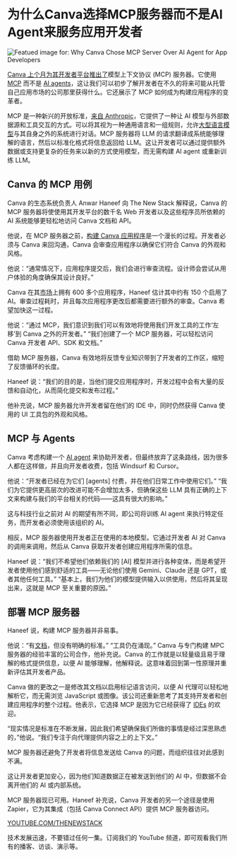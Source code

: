 # 为什么Canva选择MCP服务器而不是AI Agent来服务应用开发者

![Featued image for: Why Canva Chose MCP Server Over AI Agent for App Developers](https://cdn.thenewstack.io/media/2025/05/09eb8dd0-canva_mcp_server_for_devs-1024x576.jpg)

[Canva 上个月为其开发者平台推出了](https://www.canva.dev/blog/developers/canva-dev-mcp-server/)模型上下文协议 (MCP) 服务器。它使用 [MCP](https://thenewstack.io/what-is-mcp-game-changer-or-just-more-hype/) 而不是 [AI agents](https://thenewstack.io/ai-agents-a-comprehensive-introduction-for-developers/)，这让我们可以初步了解开发者在不久的将来可能从托管自己应用市场的公司那里获得什么。它还展示了 MCP 如何成为构建应用程序的变革者。

MCP 是一种新兴的开放标准，[来自 Anthropic](https://www.anthropic.com/news/model-context-protocol)，它提供了一种让 AI 模型与外部数据源和工具交互的方式。可以将其视为一种通用语言和一组规则，允许[大型语言模型](https://thenewstack.io/the-new-shadow-it-llms-in-the-wild/)与其自身之外的系统进行对话。MCP 服务器将 LLM 的请求翻译成系统能够理解的语言，然后以标准化格式将信息返回给 LLM。这让开发者可以通过提供额外数据或支持更复杂的任务来以新的方式使用模型，而无需构建 AI agent 或重新训练 LLM。

## Canva 的 MCP 用例

Canva 的生态系统负责人 Anwar Haneef 向 The New Stack 解释说，Canva 的 MCP 服务器将使使用其开发平台的数千名 Web 开发者以及这些程序员所依赖的 AI 系统能够更轻松地访问 Canva 文档和 API。

他说，在 MCP 服务器之前，[构建 Canva 应用程序](https://thenewstack.io/canva-launches-developer-platform-eyes-generative-ai-apps/)是一个漫长的过程。开发者必须与 Canva 来回沟通，Canva 会审查应用程序以确保它们符合 Canva 的外观和风格。

他说：“通常情况下，应用程序提交后，我们会进行审查流程。设计师会尝试从用户体验的角度确保其设计良好。”

Canva 在其[市场](https://www.canva.com/apps/)上拥有 600 多个应用程序，Haneef 估计其中约有 150 个启用了 AI。审查过程耗时，并且每次应用程序更改后都需要进行额外的审查。Canva 希望加快这一过程。

他说：“通过 MCP，我们意识到我们可以有效地将使用我们开发工具的工作‘左移’到 Canva 之外的开发者。” “我们创建了一个 MCP 服务器，可以轻松访问 Canva 开发者 API、SDK 和文档。”

借助 MCP 服务器，Canva 有效地将反馈专业知识带到了开发者的工作区，缩短了反馈循环的长度。

Haneef 说：“我们的目的是，当他们提交应用程序时，开发过程中会有大量的反馈和自动化，从而简化提交和发布过程。”

他补充说，MCP 服务器允许开发者留在他们的 IDE 中，同时仍然获得 Canva 使用的 UI 工具包的外观和风格。

## MCP 与 Agents

Canva 考虑构建一个 [AI agent](https://thenewstack.io/how-ai-agents-will-change-the-web-for-users-and-developers/) 来协助开发者，但最终放弃了这条路线，因为很多人都在这样做，并且向开发者收费，包括 Windsurf 和 Cursor。

他说：“开发者已经在为它们 [agents] 付费，并在他们日常工作中使用它们。” “我们为它提供更高层次的改进可能不会增加太多，但确保这些 LLM 具有正确的上下文来构建与我们的平台相关的代码——这具有很大的影响。”

这与科技行业之前对 AI 的期望有所不同，即公司将训练 AI agent 来执行特定任务，而开发者必须使用该组织的 AI。

相反，MCP 服务器使用开发者正在使用的本地模型。它通过开发者 AI 对 Canva 的调用来调用，然后从 Canva 获取开发者创建应用程序所需的信息。

Haneef 说：“我们不希望他们依赖我们的 [AI] 模型并进行各种变体，而是希望开发者使用他们感到舒适的工具——无论他们使用 Gemini、Claude 还是 GPT，或者其他任何工具。” “基本上，我们为他们的模型提供输入以供使用，然后将其呈现出来，这就是 MCP 至关重要的原因。”

## 部署 MCP 服务器

Haneef 说，构建 MCP 服务器并非易事。

他说：“有[文档](https://docs.anthropic.com/en/docs/agents-and-tools/mcp)，但没有明确的标准。” “工具仍在涌现。”
Canva 与专门构建 MPC 服务器的经验丰富的公司合作，他补充说。Canva 的工作就是以轻量级且易于理解的格式提供信息，以便 AI 能够理解，他解释说。这意味着回到第一性原理并重新评估其开发者产品。

Canva 做的更改之一是修改其文档以启用标记语言访问，以便 AI 代理可以轻松地解析它，而无需浏览 JavaScript 或图像。该公司还重新思考了其支持开发者和创建应用程序的整个过程。他表示，它选择 MCP 是因为它已经获得了 [IDEs](https://thenewstack.io/best-open-source-ides/) 的欢迎。

“现实情况是标准在不断发展，因此我们希望确保我们所做的事情是经过深思熟虑的，”他说。“我们专注于向代理提供内容之上的上下文。”

MCP 服务器还避免了开发者将信息发送给 Canva 的问题，而组织往往对此感到不满。

这让开发者更加安心，因为他们知道数据正在被发送到他们的 AI 中，但数据不会离开他们的 AI 或内部系统。

MCP 服务器现已可用。Haneef 补充说，Canva 开发者的另一个途径是使用 Zapier，它为其集成（包括 Canva Connect API）提供 MCP 服务器访问。

[YOUTUBE.COM/THENEWSTACK](https://youtube.com/thenewstack?sub_confirmation=1)

技术发展迅速，不要错过任何一集。订阅我们的 YouTube 频道，即可观看我们所有的播客、访谈、演示等。